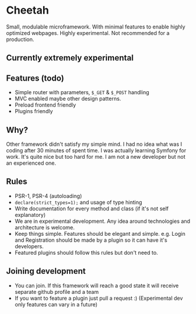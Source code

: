 # Cheetah
Small, modulable microframework. With minimal features to enable highly optimized webpages. Highly experimental. Not recommended for a production.

## Currently extremely experimental

## Features (todo)
* Simple router with parameters, `$_GET` & `$_POST` handling
* MVC enabled maybe other design patterns.
* Preload frontend friendly
* Plugins friendly

## Why?
Other framework didn't satisfy my simple mind. I had no idea what was I coding after 30 minutes of spent time.
I was actually learning Symfony for work. It's quite nice but too hard for me. I am not a new developer but not an experienced one.

## Rules
* PSR-1, PSR-4 (autoloading)
* `declare(strict_types=1);` and usage of type hinting
* Write documentation for every method and class (if it's not self explanatory)
* We are in experimental development. Any idea around technologies and architecture is welcome.
* Keep things simple. Features should be elegant and simple.
e.g. Login and Registration should be made by a plugin so it can have it's developers.
* Featured plugins should follow this rules but don't need to.

## Joining development
* You can join. If this framework will reach a good state it will receive separate github profile and a team
* If you want to feature a plugin just pull a request :) (Experimental dev only features can vary in a future)
